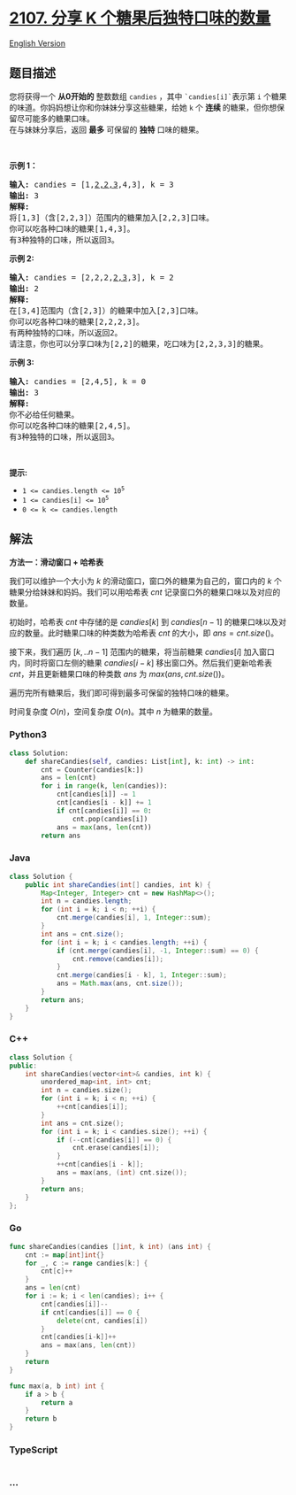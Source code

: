 # [2107. 分享 K 个糖果后独特口味的数量](https://leetcode.cn/problems/number-of-unique-flavors-after-sharing-k-candies)

[English Version](/solution/2100-2199/2107.Number%20of%20Unique%20Flavors%20After%20Sharing%20K%20Candies/README_EN.md)

## 题目描述

<!-- 这里写题目描述 -->

<p>您将获得一个 <strong>从0开始的</strong> 整数数组 <code>candies</code> ，其中 <code>`candies[i]`</code>表示第 <code>i</code> 个糖果的味道。你妈妈想让你和你妹妹分享这些糖果，给她 <code>k</code> 个 <strong>连续 </strong>的糖果，但你想保留尽可能多的糖果口味。<br />
在与妹妹分享后，返回 <strong>最多</strong> 可保留的 <strong>独特</strong> 口味的糖果。</p>

<p>&nbsp;</p>

<p><strong>示例 1：</strong></p>

<pre>
<strong>输入:</strong> candies = [1,<u>2,2,3</u>,4,3], k = 3
<strong>输出:</strong> 3
<strong>解释:</strong>
将[1,3]（含[2,2,3]）范围内的糖果加入[2,2,3]口味。
你可以吃各种口味的糖果[1,4,3]。
有3种独特的口味，所以返回3。
</pre>

<p><strong>示例 2:</strong></p>

<pre>
<strong>输入:</strong> candies = [2,2,2,<u>2,3</u>,3], k = 2
<strong>输出:</strong> 2
<strong>解释:</strong>
在[3,4]范围内（含[2,3]）的糖果中加入[2,3]口味。
你可以吃各种口味的糖果[2,2,2,3]。
有两种独特的口味，所以返回2。
请注意，你也可以分享口味为[2,2]的糖果，吃口味为[2,2,3,3]的糖果。
</pre>

<p><strong>示例 3:</strong></p>

<pre>
<strong>输入:</strong> candies = [2,4,5], k = 0
<strong>输出:</strong> 3
<strong>解释:</strong>
你不必给任何糖果。
你可以吃各种口味的糖果[2,4,5]。
有3种独特的口味，所以返回3。
</pre>

<p>&nbsp;</p>

<p><strong>提示:</strong></p>

<ul>
	<li><code>1 &lt;= candies.length &lt;= 10<sup>5</sup></code></li>
	<li><code>1 &lt;= candies[i] &lt;= 10<sup>5</sup></code></li>
	<li><code>0 &lt;= k &lt;= candies.length</code></li>
</ul>

## 解法

<!-- 这里可写通用的实现逻辑 -->

**方法一：滑动窗口 + 哈希表**

我们可以维护一个大小为 $k$ 的滑动窗口，窗口外的糖果为自己的，窗口内的 $k$ 个糖果分给妹妹和妈妈。我们可以用哈希表 $cnt$ 记录窗口外的糖果口味以及对应的数量。

初始时，哈希表 $cnt$ 中存储的是 $candies[k]$ 到 $candies[n-1]$ 的糖果口味以及对应的数量。此时糖果口味的种类数为哈希表 $cnt$ 的大小，即 $ans = cnt.size()$。

接下来，我们遍历 $[k,..n-1]$ 范围内的糖果，将当前糖果 $candies[i]$ 加入窗口内，同时将窗口左侧的糖果 $candies[i-k]$ 移出窗口外。然后我们更新哈希表 $cnt$，并且更新糖果口味的种类数 $ans$ 为 $max(ans, cnt.size())$。

遍历完所有糖果后，我们即可得到最多可保留的独特口味的糖果。

时间复杂度 $O(n)$，空间复杂度 $O(n)$。其中 $n$ 为糖果的数量。

<!-- tabs:start -->

### **Python3**

<!-- 这里可写当前语言的特殊实现逻辑 -->

```python
class Solution:
    def shareCandies(self, candies: List[int], k: int) -> int:
        cnt = Counter(candies[k:])
        ans = len(cnt)
        for i in range(k, len(candies)):
            cnt[candies[i]] -= 1
            cnt[candies[i - k]] += 1
            if cnt[candies[i]] == 0:
                cnt.pop(candies[i])
            ans = max(ans, len(cnt))
        return ans
```

### **Java**

<!-- 这里可写当前语言的特殊实现逻辑 -->

```java
class Solution {
    public int shareCandies(int[] candies, int k) {
        Map<Integer, Integer> cnt = new HashMap<>();
        int n = candies.length;
        for (int i = k; i < n; ++i) {
            cnt.merge(candies[i], 1, Integer::sum);
        }
        int ans = cnt.size();
        for (int i = k; i < candies.length; ++i) {
            if (cnt.merge(candies[i], -1, Integer::sum) == 0) {
                cnt.remove(candies[i]);
            }
            cnt.merge(candies[i - k], 1, Integer::sum);
            ans = Math.max(ans, cnt.size());
        }
        return ans;
    }
}
```

### **C++**

```cpp
class Solution {
public:
    int shareCandies(vector<int>& candies, int k) {
        unordered_map<int, int> cnt;
        int n = candies.size();
        for (int i = k; i < n; ++i) {
            ++cnt[candies[i]];
        }
        int ans = cnt.size();
        for (int i = k; i < candies.size(); ++i) {
            if (--cnt[candies[i]] == 0) {
                cnt.erase(candies[i]);
            }
            ++cnt[candies[i - k]];
            ans = max(ans, (int) cnt.size());
        }
        return ans;
    }
};
```

### **Go**

```go
func shareCandies(candies []int, k int) (ans int) {
	cnt := map[int]int{}
	for _, c := range candies[k:] {
		cnt[c]++
	}
	ans = len(cnt)
	for i := k; i < len(candies); i++ {
		cnt[candies[i]]--
		if cnt[candies[i]] == 0 {
			delete(cnt, candies[i])
		}
		cnt[candies[i-k]]++
		ans = max(ans, len(cnt))
	}
	return
}

func max(a, b int) int {
	if a > b {
		return a
	}
	return b
}
```

### **TypeScript**

```ts

```

### **...**

```

```

<!-- tabs:end -->
